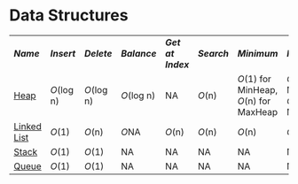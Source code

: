 # Data Structures
<table>
    <tr>
        <td><strong><i>Name</i></strong></td>
        <td><strong><i>Insert</i></strong></td>
        <td><strong><i>Delete</i></strong></td>
        <td><strong><i>Balance</i></strong></td>
        <td><strong><i>Get at Index</i></strong></td>
        <td><strong><i>Search</i></strong></td>
        <td><strong><i>Minimum</i></strong></td>
        <td><strong><i>Maximum</i></strong></td>
        <td><strong><i>Space</i></strong></td>
    </tr>
    <tr>
        <td><a href="/DataStructures/Heap/">Heap</a></td>
        <td><i>O</i>(log n)</td>
        <td><i>O</i>(log n)</td>
        <td><i>O</i>(log n)</td>
        <td>NA</td>
        <td><i>O</i>(n)</td>
        <td><i>O</i>(1) for MinHeap, <i>O</i>(n) for MaxHeap</td>
        <td><i>O</i>(1) for MaxHeap, <i>O</i>(n) for MinHeap</td>
        <td><i>O</i>(n)</td>
    </tr>
    <tr>
        <td><a href="/DataStructures/LinkedList/">Linked List</a></td>
        <td><i>O</i>(1)</td>
        <td><i>O</i>(n)</td>
        <td><i>O</i>NA</td>
        <td><i>O</i>(n)</td>
        <td><i>O</i>(n)</td>
        <td><i>O</i>(n)</td>
        <td><i>O</i>(n)</td>
        <td><i>O</i>(n)</td>
    </tr>
    <tr>
        <td><a href="/DataStructures/Stack/">Stack</a></td>
        <td><i>O</i>(1)</td>
        <td><i>O</i>(1)</td>
        <td>NA</td>
        <td>NA</td>
        <td>NA</td>
        <td>NA</td>
        <td>NA</td>
        <td><i>O</i>(n)</td>
    </tr>
    <tr>
        <td><a href="/DataStructures/Queue/">Queue</a></td>
        <td><i>O</i>(1)</td>
        <td><i>O</i>(1)</td>
        <td>NA</td>
        <td>NA</td>
        <td>NA</td>
        <td>NA</td>
        <td>NA</td>
        <td><i>O</i>(n)</td>
    </tr>
</table>